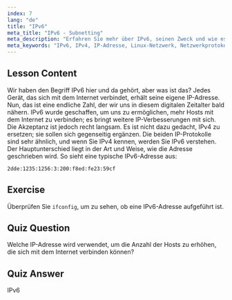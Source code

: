 ```yaml
---
index: 7
lang: "de"
title: "IPv6"
meta_title: "IPv6 - Subnetting"
meta_description: "Erfahren Sie mehr über IPv6, seinen Zweck und wie es IPv4 ergänzt. Verstehen Sie die IPv6-Adressierung und ihre Rolle bei der Verbindung weiterer Geräte mit dem Internet."
meta_keywords: "IPv6, IPv4, IP-Adresse, Linux-Netzwerk, Netzwerkprotokolle, Anfänger, Tutorial, Leitfaden"
---
```


## Lesson Content

Wir haben den Begriff IPv6 hier und da gehört, aber was ist das? Jedes Gerät, das sich mit dem Internet verbindet, erhält seine eigene IP-Adresse. Nun, das ist eine endliche Zahl, der wir uns in diesem digitalen Zeitalter bald nähern. IPv6 wurde geschaffen, um uns zu ermöglichen, mehr Hosts mit dem Internet zu verbinden; es bringt weitere IP-Verbesserungen mit sich. Die Akzeptanz ist jedoch recht langsam. Es ist nicht dazu gedacht, IPv4 zu ersetzen; sie sollen sich gegenseitig ergänzen. Die beiden IP-Protokolle sind sehr ähnlich, und wenn Sie IPv4 kennen, werden Sie IPv6 verstehen. Der Hauptunterschied liegt in der Art und Weise, wie die Adresse geschrieben wird. So sieht eine typische IPv6-Adresse aus:

```plaintext
2dde:1235:1256:3:200:f8ed:fe23:59cf
```

## Exercise

Überprüfen Sie `ifconfig`, um zu sehen, ob eine IPv6-Adresse aufgeführt ist.

## Quiz Question

Welche IP-Adresse wird verwendet, um die Anzahl der Hosts zu erhöhen, die sich mit dem Internet verbinden können?

## Quiz Answer

IPv6
